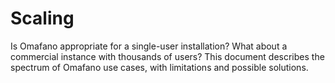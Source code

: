 # Scaling

Is Omafano appropriate for a single-user installation?  What about a
commercial instance with thousands of users?  This document describes
the spectrum of Omafano use cases, with limitations and possible
solutions.

